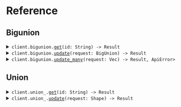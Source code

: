 # Reference
## Bigunion
<details><summary><code>client.bigunion.<a href="/src/api/resources/bigunion/client.rs">get</a>(id: String) -> Result<BigUnion, ApiError></code></summary>
<dl>
<dd>

#### 🔌 Usage

<dl>
<dd>

<dl>
<dd>

```rust
use seed_unions::prelude::*;

#[tokio::main]
async fn main() {
    let config = ClientConfig {
        ..Default::default()
    };
    let client = UnionsClient::new(config).expect("Failed to build client");
    client.bigunion.get(&"id".to_string(), None).await;
}
```
</dd>
</dl>
</dd>
</dl>

#### ⚙️ Parameters

<dl>
<dd>

<dl>
<dd>

**id:** `String` 
    
</dd>
</dl>
</dd>
</dl>


</dd>
</dl>
</details>

<details><summary><code>client.bigunion.<a href="/src/api/resources/bigunion/client.rs">update</a>(request: BigUnion) -> Result<bool, ApiError></code></summary>
<dl>
<dd>

#### 🔌 Usage

<dl>
<dd>

<dl>
<dd>

```rust
use seed_unions::prelude::*;

#[tokio::main]
async fn main() {
    let config = ClientConfig {
        ..Default::default()
    };
    let client = UnionsClient::new(config).expect("Failed to build client");
    client
        .bigunion
        .update(
            &BigUnion::NormalSweet {
                data: NormalSweet {
                    value: "value".to_string(),
                },
            },
            None,
        )
        .await;
}
```
</dd>
</dl>
</dd>
</dl>


</dd>
</dl>
</details>

<details><summary><code>client.bigunion.<a href="/src/api/resources/bigunion/client.rs">update_many</a>(request: Vec<BigUnion>) -> Result<std::collections::HashMap<String, bool>, ApiError></code></summary>
<dl>
<dd>

#### 🔌 Usage

<dl>
<dd>

<dl>
<dd>

```rust
use seed_unions::prelude::*;

#[tokio::main]
async fn main() {
    let config = ClientConfig {
        ..Default::default()
    };
    let client = UnionsClient::new(config).expect("Failed to build client");
    client
        .bigunion
        .update_many(
            &vec![
                BigUnion::NormalSweet {
                    data: NormalSweet {
                        value: "value".to_string(),
                    },
                },
                BigUnion::NormalSweet {
                    data: NormalSweet {
                        value: "value".to_string(),
                    },
                },
            ],
            None,
        )
        .await;
}
```
</dd>
</dl>
</dd>
</dl>


</dd>
</dl>
</details>

## Union
<details><summary><code>client.union_.<a href="/src/api/resources/union_/client.rs">get</a>(id: String) -> Result<Shape, ApiError></code></summary>
<dl>
<dd>

#### 🔌 Usage

<dl>
<dd>

<dl>
<dd>

```rust
use seed_unions::prelude::*;

#[tokio::main]
async fn main() {
    let config = ClientConfig {
        ..Default::default()
    };
    let client = UnionsClient::new(config).expect("Failed to build client");
    client.bigunion.get(&"id".to_string(), None).await;
}
```
</dd>
</dl>
</dd>
</dl>

#### ⚙️ Parameters

<dl>
<dd>

<dl>
<dd>

**id:** `String` 
    
</dd>
</dl>
</dd>
</dl>


</dd>
</dl>
</details>

<details><summary><code>client.union_.<a href="/src/api/resources/union_/client.rs">update</a>(request: Shape) -> Result<bool, ApiError></code></summary>
<dl>
<dd>

#### 🔌 Usage

<dl>
<dd>

<dl>
<dd>

```rust
use seed_unions::prelude::*;

#[tokio::main]
async fn main() {
    let config = ClientConfig {
        ..Default::default()
    };
    let client = UnionsClient::new(config).expect("Failed to build client");
    client
        .union_
        .update(
            &Shape::Circle {
                data: Circle { radius: 1.1 },
            },
            None,
        )
        .await;
}
```
</dd>
</dl>
</dd>
</dl>


</dd>
</dl>
</details>
